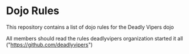 Dojo Rules
==========

This repository contains a list of dojo rules for the Deadly Vipers dojo

All members should read the rules
deadlyvipers organization started it all ("https://github.com/deadlyvipers")
